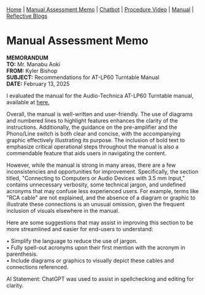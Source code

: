 [Home](index.md) | [Manual Assessment Memo](manual_assessment_memo.md) | [Chatbot](chatbot.md) | [Procedure Video](procedure_video.md) | [Manual](manual.md) | [Reflective Blogs](reflective_blogs.md) 

# Manual Assessment Memo

**MEMORANDUM**<br>
**TO:** Mr. Manabu Aoki<br>
**FROM:** Kyler Bishop<br>
**SUBJECT:** Recommendations for AT-LP60 Turntable Manual<br>
**DATE:** February 13, 2025

I evaluated the manual for the Audio-Technica AT-LP60 Turntable manual, available at [here.](https://www.manua.ls/audio-technica/at-lp60/manual)

Overall, the manual is well-written and user-friendly. The use of diagrams and numbered lines to highlight features enhances the clarity of the instructions. Additionally, the guidance on the pre-amplifier and the Phono/Line switch is both clear and concise, with the accompanying graphic effectively illustrating its purpose. The inclusion of bold text to emphasize critical operational steps throughout the manual is also a commendable feature that aids users in navigating the content.

However, while the manual is strong in many areas, there are a few inconsistencies and opportunities for improvement. Specifically, the section titled, "Connecting to Computers or Audio Devices with 3.5 mm Input," contains unnecessary verbosity, some technical jargon, and undefined acronyms that may confuse less experienced users. For example, terms like "RCA cable" are not explained, and the absence of a diagram or graphic to illustrate these connections is an unusual omission, given the frequent inclusion of visuals elsewhere in the manual.

Here are some suggestions that may assist in improving this section to be more streamlined and easier for end-users to understand:

•    Simplify the language to reduce the use of jargon.<br>
•    Fully spell-out acronyms upon their first mention with the acronym in parenthesis.<br>
•    Include diagrams or graphics to visually depict these cables and connections referenced.

AI Statement: ChatGPT was used to assist in spellchecking and editing for clarity.  
